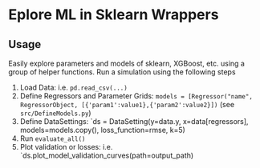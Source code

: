 # Eplore ML in Sklearn Wrappers

## Usage

Easily explore parameters and models of sklearn, XGBoost, etc. using a group of helper functions. Run a simulation using the following steps

1. Load Data: i.e. `pd.read_csv(...)`
2. Define Regressors and Parameter Grids: `models = [Regressor("name", RegressorObject, [{'param1':value1},{'param2':value2}])` (see `src/DefineModels.py`)
3. Define DataSettings: `ds = DataSetting(y=data.y, x=data[regressors], models=models.copy(), loss_function=rmse, k=5)
4. Run `evaluate_all()`
5. Plot validation or losses: i.e. `ds.plot_model_validation_curves(path=output_path)

